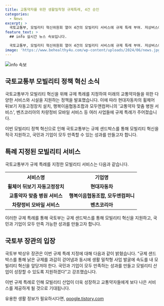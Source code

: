 ```yaml
---
title: 교통약자를 위한 생활밀착형 규제특례, 4건 승인
categories:
  - News
excerpt: >
  국토교통부, 모빌리티 혁신위원회 열어 4건의 모빌리티 서비스에 규제 특례 부여. 저상버스에 휠체어 뒤보기 자동고정장치 설치 활성화. 행복이음협동조합과 모두앤컴퍼니의 교통약자 맞춤 병원 서비스, 규제 특례 지정. 벤츠코리아의 차량정비 모바일 서비스에도 규제 없음 확정. 박상우 국토부 장관은 모빌리티 산업 성장 지원을 약속. (자료출처=정책브리핑 www.korea.kr)
feature_text: >
  ## info 실시간 뉴스 속보입니다.

  국토교통부, 모빌리티 혁신위원회 열어 4건의 모빌리티 서비스에 규제 특례 부여. 저상버스에 휠체어 뒤보기 자동고정장치 설치 활성화. 행복이음협동조합과 모두앤컴퍼니의 교통약자 맞춤 병원 서비스, 규제 특례 지정. 벤츠코리아의 차량정비 모바일 서비스에도 규제 없음 확정. 박상우 국토부 장관은 모빌리티 산업 성장 지원을 약속. (자료출처=정책브리핑 www.korea.kr)
image: 'https://www.behealthy4u.com/wp-content/uploads/2024/06/news.jpg'
---
```


<p><img src="https://www.behealthy4u.com/wp-content/uploads/2024/06/news.jpg" alt="info 속보" /></p>

<h2 data-ke-size="size26">국토교통부 모빌리티 정책 혁신 소식</h2>

<p>국토교통부가 모빌리티 혁신을 위해 규제 특례를 지정하여 미래의 교통약자들을 위한 다양한 서비스와 시설을 지원하는 정책을 발표했습니다. 이에 따라 현대자동차의 휠체어 뒤보기 자동고정장치 설치, 행복이음협동조합과 모두앤컴퍼니의 '교통약자 맞춤 병원 서비스', 벤츠코리아의 차량정비 모바일 서비스 등 여러 사업들에 규제 특례가 주어졌습니다.</p>

<p data-ke-size="size16">이번 모빌리티 정책 혁신으로 인해 국토교통부는 규제 샌드박스를 통해 모빌리티 혁신을 적극 지원하고, 국민과 기업이 모두 만족할 수 있는 성과를 만들고자 합니다.</p>

<h2 data-ke-size="size24">특례 지정된 모빌리티 서비스</h2>

<p>국토교통부가 규제 특례를 지정한 모빌리티 서비스는 다음과 같습니다.</p>

<table>
    <tr>
        <th>서비스명</th>
        <th>기업명</th>
    </tr>
    <tr>
        <td style="text-align: center; height: 17px;"><b>휠체어 뒤보기 자동고정장치</b></td>
        <td style="text-align: center; height: 17px;"><b>현대자동차</b></td>
    </tr>
    <tr>
        <td style="text-align: center; height: 17px;"><b>교통약자 맞춤 병원 서비스</b></td>
        <td style="text-align: center; height: 17px;"><b>행복이음협동조합, 모두앤컴퍼니</b></td>
    </tr>
    <tr>
        <td style="text-align: center; height: 17px;"><b>차량정비 모바일 서비스</b></td>
        <td style="text-align: center; height: 17px;"><b>벤츠코리아</b></td>
    </tr>
</table>

<p data-ke-size="size16">이러한 규제 특례를 통해 국토부는 규제 샌드박스를 통해 모빌리티 혁신을 지원하고, 국민과 기업이 모두 만족 가능한 성과를 만들고자 합니다.</p>

<h2 data-ke-size="size24">국토부 장관의 입장</h2>

<p>국토부 박상우 장관은 이번 규제 특례 지정에 대해 다음과 같이 밝혔습니다. “규제 샌드박스를 통해 낡은 규제를 과감히 걷어냄과 동시에 생활 밀착형 사업 발굴에 속도를 내 모빌리티 혁신을 앞당겨야 한다. 국민과 기업이 모두 만족하는 성과를 만들고 모빌리티 산업이 성장할 수 있도록 지원하겠다"고 강조했습니다.</p>

<p data-ke-size="size16">이번 규제 특례로 인해 모빌리티 산업이 더욱 성장하고 교통약자들에게 보다 나은 서비스를 제공하게 될 것으로 기대됩니다.</p>
유용한 생활 정보가 필요하시다면, <a href="https://qoogle.tistory.com" rel="dofollow">qoogle.tistory.com</a>


